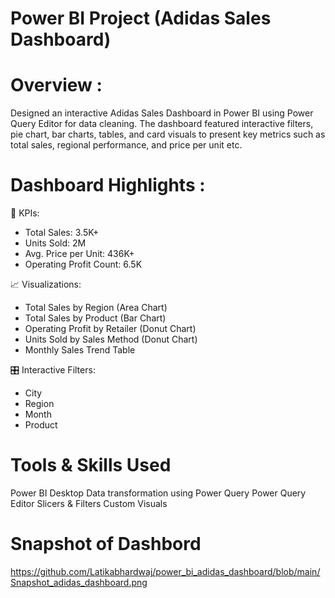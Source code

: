 # Power BI Project (Adidas Sales Dashboard)

# Overview :
Designed an interactive Adidas Sales Dashboard in Power BI using Power Query Editor for data cleaning. The dashboard featured interactive filters, pie chart, bar charts, tables, and card visuals to present key metrics such as total sales, regional performance, and price per unit etc.

# Dashboard Highlights :
📌 KPIs:
* Total Sales: 3.5K+
* Units Sold: 2M
* Avg. Price per Unit: 436K+
* Operating Profit Count: 6.5K

📈 Visualizations:
* Total Sales by Region (Area Chart)
* Total Sales by Product (Bar Chart)
* Operating Profit by Retailer (Donut Chart)
* Units Sold by Sales Method (Donut Chart)
* Monthly Sales Trend Table

🎛️ Interactive Filters:
* City
* Region
* Month
* Product

# Tools & Skills Used
Power BI Desktop
Data transformation using Power Query
Power Query Editor 
Slicers & Filters
Custom Visuals

# Snapshot of Dashbord
https://github.com/Latikabhardwaj/power_bi_adidas_dashboard/blob/main/Snapshot_adidas_dashboard.png







